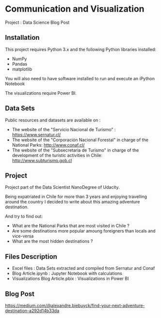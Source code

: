 # Communication and Visualization

Project : Data Science Blog Post

## Installation

This project requires Python 3.x and the following Python libraries installed:

- NumPy
- Pandas
- matplotlib

You will also need to have software installed to run and execute an iPython Notebook

The visualizations require Power BI.

## Data Sets
Public resources and datasets are available on :
- The website of the "Servicio Nacional de Turismo" : https://www.sernatur.cl/
- The website of the "Corporación Nacional Forestal" in charge of the National Parks: http://www.conaf.cl/
- The website of the "Subsecretaria de Turismo" in charge of the development of the turistic activities in Chile: http://www.subturismo.gob.cl

## Project

Project part of the Data Scientist NanoDegree of Udacity.

Being expatriated in Chile for more than 3 years and enjoying travelling around the country I decided to write about this amazing adventure destination.

And try to find out:

- What are the National Parks that are most visited in Chile ?
- Are some destinations more popular amoung foreigners than locals and vice-versa
- What are the most hidden destinations ?

## Files Description

- Excel files : Data Sets extracted and compiled from Sernatur and Conaf
- Blog Article.ipynb : Jupyter Notebook with calculations
- Visualizations Blog Article.pbix : Visualizations in Power BI

## Blog Post
https://medium.com/@alexandre.biebuyck/find-your-next-adventure-destination-a292d14b33da
